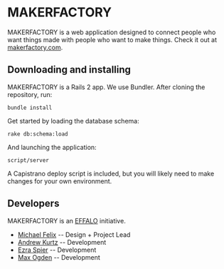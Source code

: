 MAKERFACTORY
===========

MAKERFACTORY is a web application designed to connect people who want
things made with people who want to make things. Check it out at
[makerfactory.com](http://www.makerfactory.com). 

Downloading and installing
--------------------------
MAKERFACTORY is a Rails 2 app. We use Bundler. After cloning the
repository, run:

    bundle install

Get started by loading the database schema:

    rake db:schema:load

And launching the application:

    script/server

A Capistrano deploy script is included, but you will likely need to make
changes for your own environment.

Developers
----------
MAKERFACTORY is an [EFFALO](http://effalo.com/) initiative.

- [Michael Felix](http://github.com/mfelix) -- Design + Project Lead
- [Andrew Kurtz](http://github.com/gzuki) -- Development
- [Ezra Spier](http://github.com/ahhrrr) -- Development
- [Max Ogden](http://github.com/maxogden) -- Development

